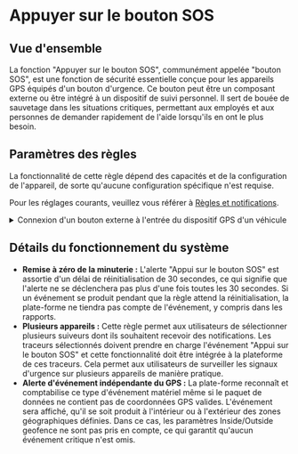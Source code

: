 # Appuyer sur le bouton SOS

## Vue d'ensemble

La fonction "Appuyer sur le bouton SOS", communément appelée "bouton SOS", est une fonction de sécurité essentielle conçue pour les appareils GPS équipés d'un bouton d'urgence. Ce bouton peut être un composant externe ou être intégré à un dispositif de suivi personnel. Il sert de bouée de sauvetage dans les situations critiques, permettant aux employés et aux personnes de demander rapidement de l'aide lorsqu'ils en ont le plus besoin.

## Paramètres des règles

La fonctionnalité de cette règle dépend des capacités et de la configuration de l'appareil, de sorte qu'aucune configuration spécifique n'est requise.

Pour les réglages courants, veuillez vous référer à [Règles et notifications](../).

<details>

<summary>Connexion d'un bouton externe à l'entrée du dispositif GPS d'un véhicule</summary>

Selon l'appareil, le bouton SOS peut être connecté soit à une entrée dédiée, spécialement conçue pour cette fonction, soit à une entrée discrète générale. S'il est connecté à une entrée discrète, vous devez créer l'entrée dans le menu Devices and Settings (Appareils et paramètres), dans la section Sensors and Buttons (Capteurs et boutons). Dans ce cas, sélectionnez le type de règle "Déclenchement d'entrée" pour une configuration correcte.

</details>

## Détails du fonctionnement du système

* **Remise à zéro de la minuterie :** L'alerte "Appui sur le bouton SOS" est assortie d'un délai de réinitialisation de 30 secondes, ce qui signifie que l'alerte ne se déclenchera pas plus d'une fois toutes les 30 secondes. Si un événement se produit pendant que la règle attend la réinitialisation, la plate-forme ne tiendra pas compte de l'événement, y compris dans les rapports.
* **Plusieurs appareils :** Cette règle permet aux utilisateurs de sélectionner plusieurs suiveurs dont ils souhaitent recevoir des notifications. Les traceurs sélectionnés doivent prendre en charge l'événement "Appui sur le bouton SOS" et cette fonctionnalité doit être intégrée à la plateforme de ces traceurs. Cela permet aux utilisateurs de surveiller les signaux d'urgence sur plusieurs appareils de manière pratique.
* **Alerte d'événement indépendante du GPS :** La plate-forme reconnaît et comptabilise ce type d'événement matériel même si le paquet de données ne contient pas de coordonnées GPS valides. L'événement sera affiché, qu'il se soit produit à l'intérieur ou à l'extérieur des zones géographiques définies. Dans ce cas, les paramètres Inside/Outside geofence ne sont pas pris en compte, ce qui garantit qu'aucun événement critique n'est omis.

